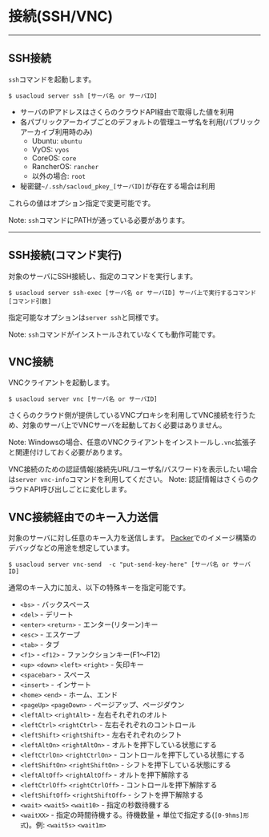# 接続(SSH/VNC)

---

## SSH接続

`ssh`コマンドを起動します。 

```console
$ usacloud server ssh [サーバ名 or サーバID]
```
 
 - サーバのIPアドレスはさくらのクラウドAPI経由で取得した値を利用
 - 各パブリックアーカイブごとのデフォルトの管理ユーザ名を利用(パブリックアーカイブ利用時のみ)
     - Ubuntu: `ubuntu`
     - VyOS: `vyos`
     - CoreOS: `core`
     - RancherOS: `rancher`
     - 以外の場合: `root`
- 秘密鍵`~/.ssh/sacloud_pkey_[サーバID]`が存在する場合は利用

これらの値はオプション指定で変更可能です。

Note: `ssh`コマンドにPATHが通っている必要があります。

---

## SSH接続(コマンド実行)

対象のサーバにSSH接続し、指定のコマンドを実行します。

```console
$ usacloud server ssh-exec [サーバ名 or サーバID] サーバ上で実行するコマンド [コマンド引数]
```

指定可能なオプションは`server ssh`と同様です。

Note: `ssh`コマンドがインストールされていなくても動作可能です。


## VNC接続

VNCクライアントを起動します。

```console
$ usacloud server vnc [サーバ名 or サーバID]
```

さくらのクラウド側が提供しているVNCプロキシを利用してVNC接続を行うため、対象のサーバ上でVNCサーバを起動しておく必要はありません。

Note: Windowsの場合、任意のVNCクライアントをインストールし`.vnc`拡張子と関連付けしておく必要があります。  

VNC接続のための認証情報(接続先URL/ユーザ名/パスワード)を表示したい場合は`server vnc-info`コマンドを利用してください。
Note: 認証情報はさくらのクラウドAPI呼び出しごとに変化します。

## VNC接続経由でのキー入力送信

対象のサーバに対し任意のキー入力を送信します。
[Packer](https://packer.io)でのイメージ構築のデバッグなどの用途を想定しています。

```console
$ usacloud server vnc-send  -c "put-send-key-here" [サーバ名 or サーバID]
```

通常のキー入力に加え、以下の特殊キーを指定可能です。

- `<bs>` - バックスペース
- `<del>` - デリート
- `<enter>` `<return>` - エンター(リターン)キー
- `<esc>` - エスケープ
- `<tab>` - タブ
- `<f1>` - `<f12>` - ファンクションキー(F1〜F12)
- `<up>` `<down>` `<left>` `<right>` - 矢印キー
- `<spacebar>` - スペース
- `<insert>` - インサート
- `<home>` `<end>` - ホーム、エンド
- `<pageUp>` `<pageDown>` - ページアップ、ページダウン
- `<leftAlt>` `<rightAlt>` - 左右それぞれのオルト
- `<leftCtrl>` `<rightCtrl>` - 左右それぞれのコントロール
- `<leftShift>` `<rightShift>` - 左右それぞれのシフト
- `<leftAltOn>` `<rightAltOn>` - オルトを押下している状態にする
- `<leftCtrlOn>` `<rightCtrlOn>` - コントロールを押下している状態にする
- `<leftShiftOn>` `<rightShiftOn>` - シフトを押下している状態にする
- `<leftAltOff>` `<rightAltOff>` - オルトを押下解除する
- `<leftCtrlOff>` `<rightCtrlOff>` - コントロールを押下解除する
- `<leftShiftOff>` `<rightShiftOff>` - シフトを押下解除する
- `<wait>` `<wait5>` `<wait10>` - 指定の秒数待機する
- `<waitXX>` - 指定の時間待機する。待機数量 + 単位で指定する(`[0-9hms]形式`)。例: `<wait5s>` `<wait1m>`

